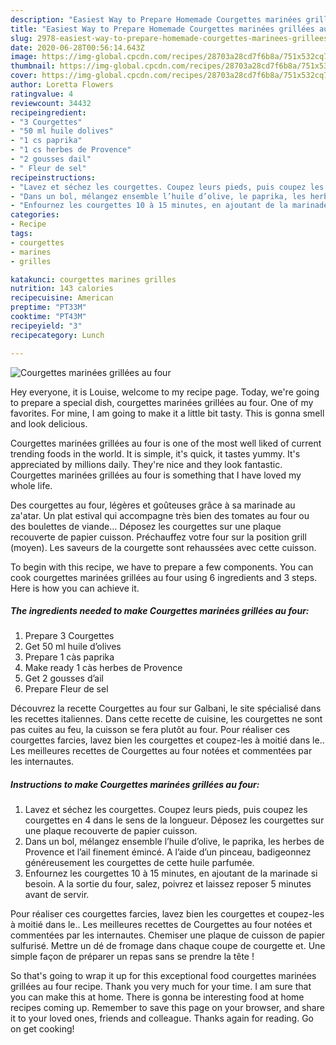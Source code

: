 ```yaml
---
description: "Easiest Way to Prepare Homemade Courgettes marinées grillées au four"
title: "Easiest Way to Prepare Homemade Courgettes marinées grillées au four"
slug: 2978-easiest-way-to-prepare-homemade-courgettes-marinees-grillees-au-four
date: 2020-06-28T00:56:14.643Z
image: https://img-global.cpcdn.com/recipes/28703a28cd7f6b8a/751x532cq70/courgettes-marinees-grillees-au-four-photo-principale-de-la-recette.jpg
thumbnail: https://img-global.cpcdn.com/recipes/28703a28cd7f6b8a/751x532cq70/courgettes-marinees-grillees-au-four-photo-principale-de-la-recette.jpg
cover: https://img-global.cpcdn.com/recipes/28703a28cd7f6b8a/751x532cq70/courgettes-marinees-grillees-au-four-photo-principale-de-la-recette.jpg
author: Loretta Flowers
ratingvalue: 4
reviewcount: 34432
recipeingredient:
- "3 Courgettes"
- "50 ml huile dolives"
- "1 cs paprika"
- "1 cs herbes de Provence"
- "2 gousses dail"
- " Fleur de sel"
recipeinstructions:
- "Lavez et séchez les courgettes. Coupez leurs pieds, puis coupez les courgettes en 4 dans le sens de la longueur. Déposez les courgettes sur une plaque recouverte de papier cuisson."
- "Dans un bol, mélangez ensemble l’huile d’olive, le paprika, les herbes de Provence et l’ail finement émincé. A l’aide d’un pinceau, badigeonnez généreusement les courgettes de cette huile parfumée."
- "Enfournez les courgettes 10 à 15 minutes, en ajoutant de la marinade si besoin. A la sortie du four, salez, poivrez et laissez reposer 5 minutes avant de servir."
categories:
- Recipe
tags:
- courgettes
- marines
- grilles

katakunci: courgettes marines grilles 
nutrition: 143 calories
recipecuisine: American
preptime: "PT33M"
cooktime: "PT43M"
recipeyield: "3"
recipecategory: Lunch

---
```



![Courgettes marinées grillées au four](https://img-global.cpcdn.com/recipes/28703a28cd7f6b8a/751x532cq70/courgettes-marinees-grillees-au-four-photo-principale-de-la-recette.jpg)

Hey everyone, it is Louise, welcome to my recipe page. Today, we're going to prepare a special dish, courgettes marinées grillées au four. One of my favorites. For mine, I am going to make it a little bit tasty. This is gonna smell and look delicious.

Courgettes marinées grillées au four is one of the most well liked of current trending foods in the world. It is simple, it's quick, it tastes yummy. It's appreciated by millions daily. They're nice and they look fantastic. Courgettes marinées grillées au four is something that I have loved my whole life.

Des courgettes au four, légères et goûteuses grâce à sa marinade au za&#39;atar. Un plat estival qui accompagne très bien des tomates au four ou des boulettes de viande… Déposez les courgettes sur une plaque recouverte de papier cuisson. Préchauffez votre four sur la position grill (moyen). Les saveurs de la courgette sont rehaussées avec cette cuisson.


To begin with this recipe, we have to prepare a few components. You can cook courgettes marinées grillées au four using 6 ingredients and 3 steps. Here is how you can achieve it.

<!--inarticleads1-->

##### The ingredients needed to make Courgettes marinées grillées au four:

1. Prepare 3 Courgettes
1. Get 50 ml huile d’olives
1. Prepare 1 càs paprika
1. Make ready 1 càs herbes de Provence
1. Get 2 gousses d’ail
1. Prepare  Fleur de sel


Découvrez la recette Courgettes au four sur Galbani, le site spécialisé dans les recettes italiennes. Dans cette recette de cuisine, les courgettes ne sont pas cuites au feu, la cuisson se fera plutôt au four. Pour réaliser ces courgettes farcies, lavez bien les courgettes et coupez-les à moitié dans le.. Les meilleures recettes de Courgettes au four notées et commentées par les internautes. 

<!--inarticleads2-->

##### Instructions to make Courgettes marinées grillées au four:

1. Lavez et séchez les courgettes. Coupez leurs pieds, puis coupez les courgettes en 4 dans le sens de la longueur. Déposez les courgettes sur une plaque recouverte de papier cuisson.
1. Dans un bol, mélangez ensemble l’huile d’olive, le paprika, les herbes de Provence et l’ail finement émincé. A l’aide d’un pinceau, badigeonnez généreusement les courgettes de cette huile parfumée.
1. Enfournez les courgettes 10 à 15 minutes, en ajoutant de la marinade si besoin. A la sortie du four, salez, poivrez et laissez reposer 5 minutes avant de servir.


Pour réaliser ces courgettes farcies, lavez bien les courgettes et coupez-les à moitié dans le.. Les meilleures recettes de Courgettes au four notées et commentées par les internautes. Chemiser une plaque de cuisson de papier sulfurisé. Mettre un dé de fromage dans chaque coupe de courgette et. Une simple façon de préparer un repas sans se prendre la tête ! 

So that's going to wrap it up for this exceptional food courgettes marinées grillées au four recipe. Thank you very much for your time. I am sure that you can make this at home. There is gonna be interesting food at home recipes coming up. Remember to save this page on your browser, and share it to your loved ones, friends and colleague. Thanks again for reading. Go on get cooking!
